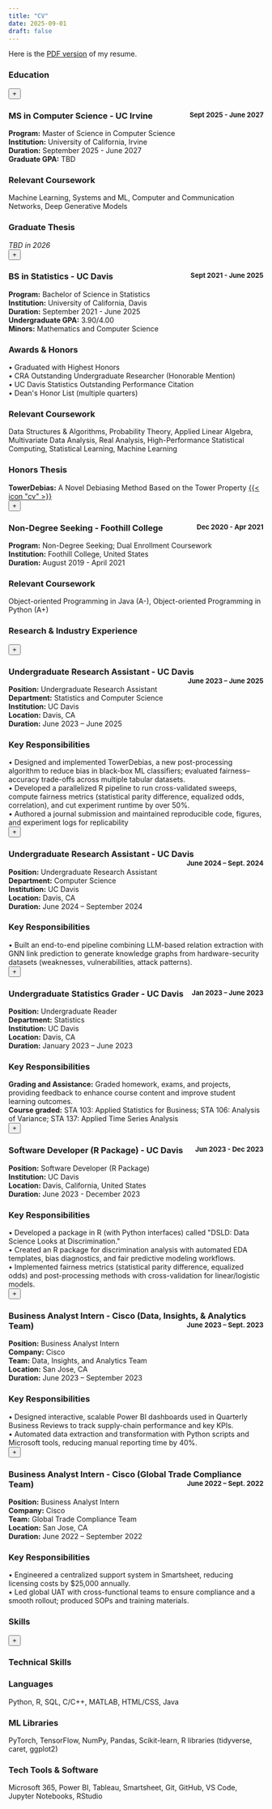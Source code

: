 ```yaml
---
title: "CV"
date: 2025-09-01
draft: false
---
```


Here is the <a href="/Mittal_Aditya_Resume.pdf" target="_blank">PDF version</a> of my resume.

### Education

<div class="paper-item">
    <div class="paper-title">
        <button class="paper-toggle" data-paper="edu-1">+</button>
        <h3 class="paper-title-text">MS in Computer Science - UC Irvine <span style="float: right; font-size: 0.8em; color: var(--accent-color);">Sept 2025 - June 2027</span></h3>
    </div>
    <div class="paper-content" id="paper-content-edu-1">
        <strong>Program:</strong> Master of Science in Computer Science
        <br>
        <strong>Institution:</strong> University of California, Irvine
        <br>
        <strong>Duration:</strong> September 2025 - June 2027
        <br>
        <strong>Graduate GPA:</strong> TBD
        <br>
        <h3>Relevant Coursework</h3>
        Machine Learning, Systems and ML, Computer and Communication Networks, Deep Generative Models
        <br>
        <h3>Graduate Thesis</h3>
        <em>TBD in 2026</em>
    </div>
</div>

<div class="paper-item">
    <div class="paper-title">
        <button class="paper-toggle" data-paper="edu-2">+</button>
        <h3 class="paper-title-text">BS in Statistics - UC Davis <span style="float: right; font-size: 0.8em; color: var(--accent-color);">Sept 2021 - June 2025</span></h3>
    </div>
    <div class="paper-content" id="paper-content-edu-2">
        <strong>Program:</strong> Bachelor of Science in Statistics
        <br>
        <strong>Institution:</strong> University of California, Davis
        <br>
        <strong>Duration:</strong> September 2021 - June 2025
        <br>
        <strong>Undergraduate GPA:</strong> 3.90/4.00
        <br>
        <strong>Minors:</strong> Mathematics and Computer Science
        <br>
        <h3>Awards & Honors</h3>
        • Graduated with Highest Honors
        <br>
        • CRA Outstanding Undergraduate Researcher (Honorable Mention)
        <br>
        • UC Davis Statistics Outstanding Performance Citation
        <br>
        • Dean's Honor List (multiple quarters)
        <br>
        <h3>Relevant Coursework</h3>
        Data Structures & Algorithms, Probability Theory, Applied Linear Algebra, Multivariate Data Analysis, Real Analysis, High-Performance Statistical Computing, Statistical Learning, Machine Learning
        <br>
        <h3>Honors Thesis</h3>
        <strong>TowerDebias:</strong> A Novel Debiasing Method Based on the Tower Property <a href="/STA194H_paper.pdf" class="social-icon" title="STA194H Honors Thesis" target="_blank">{{< icon "cv" >}}</a>
    </div>
</div>

<div class="paper-item">
    <div class="paper-title">
        <button class="paper-toggle" data-paper="edu-3">+</button>
        <h3 class="paper-title-text">Non-Degree Seeking - Foothill College <span style="float: right; font-size: 0.8em; color: var(--accent-color);">Dec 2020 - Apr 2021</span></h3>
    </div>
    <div class="paper-content" id="paper-content-edu-3">
        <strong>Program:</strong> Non-Degree Seeking; Dual Enrollment Coursework
        <br>
        <strong>Institution:</strong> Foothill College, United States
        <br>
        <strong>Duration:</strong> August 2019 - April 2021
        <br>
        <h3>Relevant Coursework</h3>
        Object-oriented Programming in Java (A-), Object-oriented Programming in Python (A+)
    </div>
</div>

### Research & Industry Experience

<div class="paper-item">
    <div class="paper-title">
        <button class="paper-toggle" data-paper="exp-1">+</button>
        <h3 class="paper-title-text">Undergraduate Research Assistant - UC Davis <span style="float: right; font-size: 0.8em; color: var(--accent-color);">June 2023 – June 2025</span></h3>
    </div>
    <div class="paper-content" id="paper-content-exp-1">
        <strong>Position:</strong> Undergraduate Research Assistant
        <br>
        <strong>Department:</strong> Statistics and Computer Science
        <br>
        <strong>Institution:</strong> UC Davis
        <br>
        <strong>Location:</strong> Davis, CA
        <br>
        <strong>Duration:</strong> June 2023 – June 2025
        <br>
        <h3>Key Responsibilities</h3>
        • Designed and implemented TowerDebias, a new post-processing algorithm to reduce bias in black-box ML classifiers; evaluated fairness–accuracy trade-offs across multiple tabular datasets.
        <br>
        • Developed a parallelized R pipeline to run cross-validated sweeps, compute fairness metrics (statistical parity difference, equalized odds, correlation), and cut experiment runtime by over 50%.
        <br>
        • Authored a journal submission and maintained reproducible code, figures, and experiment logs for replicability
    </div>
</div>

<div class="paper-item">
    <div class="paper-title">
        <button class="paper-toggle" data-paper="exp-2">+</button>
        <h3 class="paper-title-text">Undergraduate Research Assistant - UC Davis <span style="float: right; font-size: 0.8em; color: var(--accent-color);">June 2024 – Sept. 2024</span></h3>
    </div>
    <div class="paper-content" id="paper-content-exp-2">
        <strong>Position:</strong> Undergraduate Research Assistant
        <br>
        <strong>Department:</strong> Computer Science
        <br>
        <strong>Institution:</strong> UC Davis
        <br>
        <strong>Location:</strong> Davis, CA
        <br>
        <strong>Duration:</strong> June 2024 – September 2024
        <br>
        <h3>Key Responsibilities</h3>
        • Built an end-to-end pipeline combining LLM-based relation extraction with GNN link prediction to generate knowledge graphs from hardware-security datasets (weaknesses, vulnerabilities, attack patterns).
    </div>
</div>

<div class="paper-item">
    <div class="paper-title">
        <button class="paper-toggle" data-paper="exp-5">+</button>
        <h3 class="paper-title-text">Undergraduate Statistics Grader - UC Davis <span style="float: right; font-size: 0.8em; color: var(--accent-color);">Jan 2023 – June 2023</span></h3>
    </div>
    <div class="paper-content" id="paper-content-exp-5">
        <strong>Position:</strong> Undergraduate Reader
        <br>
        <strong>Department:</strong> Statistics
        <br>
        <strong>Institution:</strong> UC Davis
        <br>
        <strong>Location:</strong> Davis, CA
        <br>
        <strong>Duration:</strong> January 2023 – June 2023
        <br>
        <h3>Key Responsibilities</h3>
        <strong>Grading and Assistance:</strong> Graded homework, exams, and projects, providing feedback to enhance course content and improve student learning outcomes.
        <br>
        <strong>Course graded:</strong> 
        STA 103: Applied Statistics for Business; STA 106: Analysis of Variance; STA 137: Applied Time Series Analysis
    </div>
</div>

<div class="paper-item">
    <div class="paper-title">
        <button class="paper-toggle" data-paper="exp-6">+</button>
        <h3 class="paper-title-text">Software Developer (R Package) - UC Davis <span style="float: right; font-size: 0.8em; color: var(--accent-color);">Jun 2023 - Dec 2023</span></h3>
    </div>
    <div class="paper-content" id="paper-content-exp-6">
        <strong>Position:</strong> Software Developer (R Package)
        <br>
        <strong>Institution:</strong> UC Davis
        <br>
        <strong>Location:</strong> Davis, California, United States
        <br>
        <strong>Duration:</strong> June 2023 - December 2023
        <br>
        <h3>Key Responsibilities</h3>
        • Developed a package in R (with Python interfaces) called "DSLD: Data Science Looks at Discrimination."
        <br>
        • Created an R package for discrimination analysis with automated EDA templates, bias diagnostics, and fair predictive modeling workflows.
        <br>
        • Implemented fairness metrics (statistical parity difference, equalized odds) and post-processing methods with cross-validation for linear/logistic models.
    </div>
</div>

<div class="paper-item">
    <div class="paper-title">
        <button class="paper-toggle" data-paper="exp-3">+</button>
        <h3 class="paper-title-text">Business Analyst Intern - Cisco (Data, Insights, & Analytics Team) <span style="float: right; font-size: 0.8em; color: var(--accent-color);">June 2023 – Sept. 2023</span></h3>
    </div>
    <div class="paper-content" id="paper-content-exp-3">
        <strong>Position:</strong> Business Analyst Intern
        <br>
        <strong>Company:</strong> Cisco
        <br>
        <strong>Team:</strong> Data, Insights, and Analytics Team
        <br>
        <strong>Location:</strong> San Jose, CA
        <br>
        <strong>Duration:</strong> June 2023 – September 2023
        <br>
        <h3>Key Responsibilities</h3>
        • Designed interactive, scalable Power BI dashboards used in Quarterly Business Reviews to track supply-chain performance and key KPIs.
        <br>
        • Automated data extraction and transformation with Python scripts and Microsoft tools, reducing manual reporting time by 40%.
    </div>
</div>

<div class="paper-item">
    <div class="paper-title">
        <button class="paper-toggle" data-paper="exp-4">+</button>
        <h3 class="paper-title-text">Business Analyst Intern - Cisco (Global Trade Compliance Team) <span style="float: right; font-size: 0.8em; color: var(--accent-color);">June 2022 – Sept. 2022</span></h3>
    </div>
    <div class="paper-content" id="paper-content-exp-4">
        <strong>Position:</strong> Business Analyst Intern
        <br>
        <strong>Company:</strong> Cisco
        <br>
        <strong>Team:</strong> Global Trade Compliance Team
        <br>
        <strong>Location:</strong> San Jose, CA
        <br>
        <strong>Duration:</strong> June 2022 – September 2022
        <br>
        <h3>Key Responsibilities</h3>
        • Engineered a centralized support system in Smartsheet, reducing licensing costs by $25,000 annually.
        <br>
        • Led global UAT with cross-functional teams to ensure compliance and a smooth rollout; produced SOPs and training materials.
    </div>
</div>


### Skills

<div class="paper-item">
    <div class="paper-title">
        <button class="paper-toggle" data-paper="skills">+</button>
        <h3 class="paper-title-text">Technical Skills</h3>
    </div>
    <div class="paper-content" id="paper-content-skills">
        <h3>Languages</h3>
        Python, R, SQL, C/C++, MATLAB, HTML/CSS, Java
        <br>
        <h3>ML Libraries</h3>
        PyTorch, TensorFlow, NumPy, Pandas, Scikit-learn, R libraries (tidyverse, caret, ggplot2)
        <br>
        <h3>Tech Tools & Software</h3>
        Microsoft 365, Power BI, Tableau, Smartsheet, Git, GitHub, VS Code, Jupyter Notebooks, RStudio
    </div>
</div>
